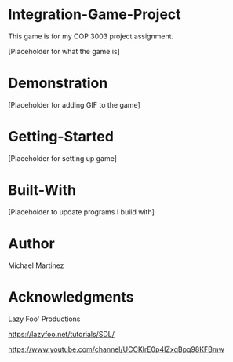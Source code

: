 # Integration-Game-Project
This game is for my COP 3003 project assignment. 

[Placeholder for what the game is]

# Demonstration
[Placeholder for adding GIF to the game]

# Getting-Started
[Placeholder for setting up game]

# Built-With
[Placeholder to update programs I build with]

# Author
Michael Martinez

# Acknowledgments
Lazy Foo' Productions

https://lazyfoo.net/tutorials/SDL/

https://www.youtube.com/channel/UCCKlrE0p4IZxqBpq98KFBmw
